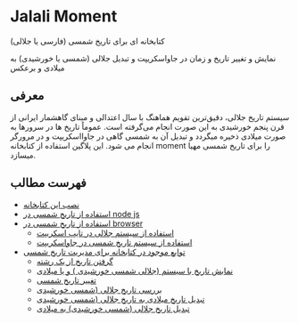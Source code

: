 # Jalali Moment
کتابخانه ای برای تاریخ شمسی (فارسی یا جلالی)
 
نمایش و تغییر تاریخ و زمان در جاواسکریپت و تبدیل جلالی (شمسی یا خورشیدی) به میلادی و برعکس

## معرفی 
سیستم تاریخ جلالی، دقیق‌ترین تقویم هماهنگ با سال اعتدالی و مبنای گاهشمار ایرانی از قرن پنجم خورشیدی به این صورت انجام می‌گرفته است.
عموماً تاریخ ها در سرورها به صورت میلادی ذخیره میگردد و تبدیل آن به شمسی گاهی در جاوااسکریپت و در مرورگر انجام می شود.
این پلاگین استفاده از کتابخانه moment را برای تاریخ شمسی مهیا میسازد.

## فهرست مطالب

  - [نصب این کتابخانه](https://github.com/fingerpich/jalali-moment#install)
  - [استفاده از تاریخ شمسی در node js](https://github.com/fingerpich/jalali-moment#using-in-nodejs)
  - [استفاده از تاریخ شمسی در browser](https://github.com/fingerpich/jalali-moment#using-in-browser)
    - [استفاده از سیستم جلالی در تایپ اسکریپت](https://github.com/fingerpich/jalali-moment#typescript)
    - [استفاده از سیستم تاریخ شمسی در جاواسکریپت](https://github.com/fingerpich/jalali-moment#es5)
  - [توابع موجود در کتابخانه برای مدیریت تاریخ شمسی](https://github.com/fingerpich/jalali-moment#api)
    - [گرفتن تاریخ از یک رشته](https://github.com/fingerpich/jalali-moment#parse)
    - [نمابش تاریخ با سیستم (جلالی شمسی خورشیدی ) و یا میلادی](https://github.com/fingerpich/jalali-moment#display-jalali-or-miladi-date)
    - [تغییر تاریخ شمسی](https://github.com/fingerpich/jalali-moment#manipulate)
    - [بررسی تاریخ جلالی (شمسی خورشیدی](https://github.com/fingerpich/jalali-moment#validate)
    - [تبدیل تاریخ میلادی به تاریخ جلالی (شمسی خورشیدی](https://github.com/fingerpich/jalali-moment#convert-gregorian-miladi-to-jalali-shamsi-persian)
    - [تبدیل تاریخ جلالی (شمسی خورشیدی) به میلادی](https://github.com/fingerpich/jalali-moment#convert-persianjalali--shamsi-khorshidi-to-gregorian-miladi-calendar-system)
